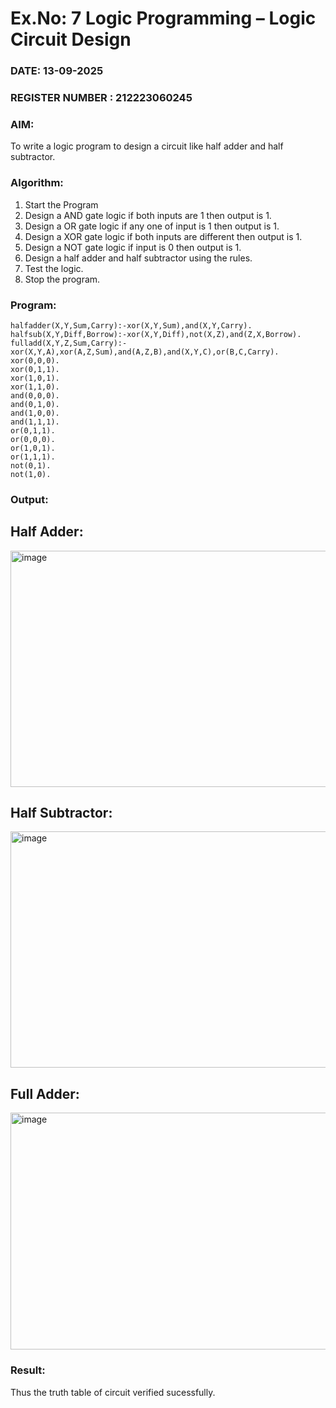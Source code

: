 # Ex.No: 7  Logic Programming –  Logic Circuit Design
### DATE: 13-09-2025                                                                           
### REGISTER NUMBER : 212223060245
### AIM: 
To write a logic program to design a circuit like half adder and half subtractor.
###  Algorithm:
1. Start the Program
2. Design a AND gate logic if both inputs are 1 then output is 1.
3. Design a OR gate logic if any one of input is 1 then output is 1.
4. Design a XOR gate logic if both inputs are different then output is 1.
5. Design a NOT gate logic if input is 0 then output is 1.
6. Design a half adder and half subtractor using the rules.
7. Test the logic.
8. Stop the program.

### Program:
```
halfadder(X,Y,Sum,Carry):-xor(X,Y,Sum),and(X,Y,Carry).
halfsub(X,Y,Diff,Borrow):-xor(X,Y,Diff),not(X,Z),and(Z,X,Borrow).
fulladd(X,Y,Z,Sum,Carry):-xor(X,Y,A),xor(A,Z,Sum),and(A,Z,B),and(X,Y,C),or(B,C,Carry).
xor(0,0,0).
xor(0,1,1).
xor(1,0,1).
xor(1,1,0).
and(0,0,0).
and(0,1,0).
and(1,0,0).
and(1,1,1).
or(0,1,1).
or(0,0,0).
or(1,0,1).
or(1,1,1).
not(0,1).
not(1,0).
```










### Output:
## Half Adder:

<img width="936" height="378" alt="image" src="https://github.com/user-attachments/assets/e195a475-0a37-4cba-9570-689b689457a5" />

## Half Subtractor:

<img width="934" height="378" alt="image" src="https://github.com/user-attachments/assets/3d7e8c7f-30ac-438a-8f1a-9c48cd4a203b" />


## Full Adder:

<img width="934" height="379" alt="image" src="https://github.com/user-attachments/assets/4449071e-c4cf-40fe-befb-91d6fa0a5682" />


### Result:
Thus the truth table of circuit verified sucessfully.
